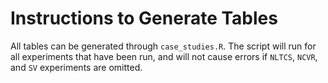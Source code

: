 # Instructions to Generate Tables

All tables can be generated through `case_studies.R`. The script will run for all experiments that have been run, and will not cause errors if `NLTCS`, `NCVR`, and `SV` experiments are omitted. 
